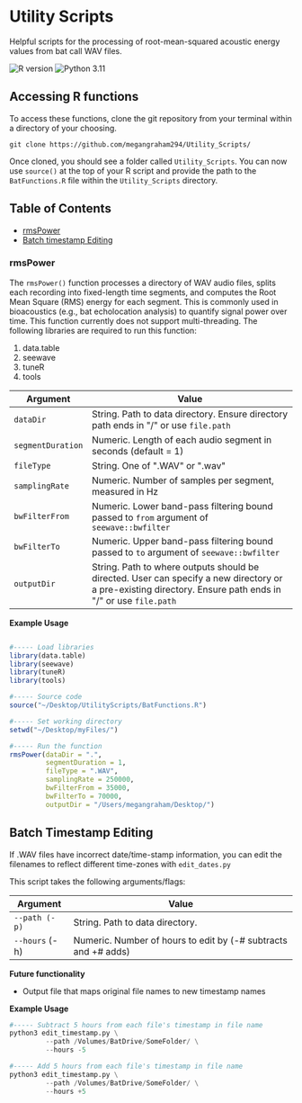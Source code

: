 


# Utility Scripts
Helpful scripts for the processing of root-mean-squared acoustic energy values from bat call WAV files.

![R version](https://img.shields.io/badge/R-4.5.1-6d6d6d?style=for-the-badge&logo=r&logoColor=blue) ![Python 3.11](https://img.shields.io/badge/python-3.11-blue.svg?style=for-the-badge&logo=python&logoColor=blue)
## Accessing R functions
To access these functions, clone the git repository from your terminal within a directory of your choosing. 

```shell
git clone https://github.com/megangraham294/Utility_Scripts/
```

Once cloned, you should see a folder called `Utility_Scripts`. You can now use `source()` at the top of your R script and provide the path to the `BatFunctions.R` file within the `Utility_Scripts` directory. 

## Table of Contents
-  [rmsPower](#rmspower)
-  [Batch timestamp Editing](#batch-timestamp-editing)

### rmsPower
The `rmsPower()` function processes a directory of WAV audio files, splits each recording into fixed-length time segments, and computes the Root Mean Square (RMS) energy for each segment. This is commonly used in bioacoustics (e.g., bat echolocation analysis) to quantify signal power over time. This function currently does not support multi-threading. The following libraries are required to run this function:

1. data.table 
2. seewave
3. tuneR
4. tools

|Argument|Value|
|--------|-----|
|`dataDir`|String. Path to data directory. Ensure directory path ends in "/" or use `file.path`|
|`segmentDuration`|Numeric. Length of each audio segment in seconds (default = 1)|
|`fileType`|String. One of ".WAV" or ".wav"|
|`samplingRate`|Numeric. Number of samples per segment, measured in Hz|
|`bwFilterFrom`|Numeric. Lower band-pass filtering bound passed to `from` argument of `seewave::bwfilter`|
|`bwFilterTo`|Numeric. Upper band-pass filtering bound passed to `to` argument of `seewave::bwfilter`|
|`outputDir`|String. Path to where outputs should be directed. User can specify a new directory or a pre-existing directory. Ensure path ends in "/" or use `file.path`|


**Example Usage**

```r

#----- Load libraries
library(data.table)
library(seewave)
library(tuneR)
library(tools)

#----- Source code
source("~/Desktop/UtilityScripts/BatFunctions.R")

#----- Set working directory
setwd("~/Desktop/myFiles/")

#----- Run the function
rmsPower(dataDir = ".",
         segmentDuration = 1,
         fileType = ".WAV",
         samplingRate = 250000,
         bwFilterFrom = 35000, 
         bwFilterTo = 70000,
         outputDir = "/Users/megangraham/Desktop/")
```

## Batch Timestamp Editing
If .WAV files have incorrect date/time-stamp information, you can edit the filenames to reflect different time-zones with `edit_dates.py`

This script takes the following arguments/flags:

|Argument|Value|
|--------|-----|
|`--path (-p)`|String. Path to data directory.|
|`--hours` (-h)|Numeric. Number of hours to edit by (-# subtracts and +# adds)|

**Future functionality**
- Output file that maps original file names to new timestamp names



**Example Usage**

```python
#----- Subtract 5 hours from each file's timestamp in file name
python3 edit_timestamp.py \
         --path /Volumes/BatDrive/SomeFolder/ \
         --hours -5

#----- Add 5 hours from each file's timestamp in file name
python3 edit_timestamp.py \
         --path /Volumes/BatDrive/SomeFolder/ \
         --hours +5
```



